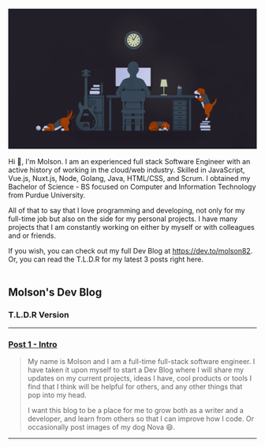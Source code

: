 ![Coding with my dog](nova-and-me-coding-wallpaper.jpg)

Hi 👋, I'm Molson. I am an experienced full stack Software Engineer with an active history of working in the cloud/web industry. Skilled in JavaScript, Vue.js, Nuxt.js, Node, Golang, Java, HTML/CSS, and Scrum. I obtained my Bachelor of Science - BS focused on Computer and Information Technology from Purdue University.

All of that to say that I love programming and developing, not only for my full-time job but also on the side for my personal projects. I have many projects that I am constantly working on either by myself or with colleagues and or friends.

If you wish, you can check out my full Dev Blog at https://dev.to/molson82. Or, you can read the T.L.D.R for my latest 3 posts right here.
<br />
<br />
## Molson's Dev Blog
### T.L.D.R Version
-----
### [Post 1 - Intro](https://dev.to/molson82/molson-s-dev-blog-intro-2b05)

> My name is Molson and I am a full-time full-stack software engineer. I have taken it upon myself to start a Dev Blog where I will share my updates on my current projects, ideas I have, cool products or tools I find that I think will be helpful for others, and any other things that pop into my head.
> 
> I want this blog to be a place for me to grow both as a writer and a developer, and learn from others so that I can improve how I code. Or occasionally post images of my dog Nova 😄.

-----